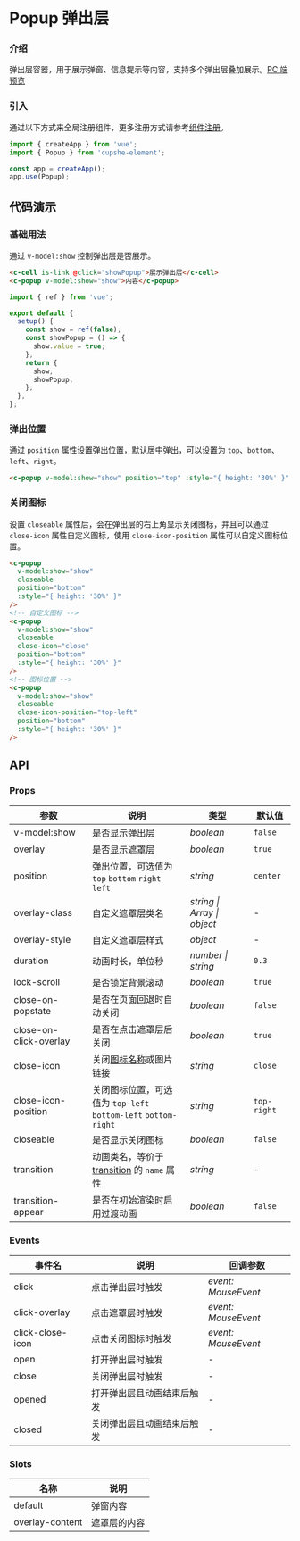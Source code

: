 # Popup 弹出层

### 介绍

弹出层容器，用于展示弹窗、信息提示等内容，支持多个弹出层叠加展示。[PC 端预览](/mobile.html#/popup)

### 引入

通过以下方式来全局注册组件，更多注册方式请参考[组件注册](#/zh-CN/advanced-usage#zu-jian-zhu-ce)。

```js
import { createApp } from 'vue';
import { Popup } from 'cupshe-element';

const app = createApp();
app.use(Popup);
```

## 代码演示

### 基础用法

通过 `v-model:show` 控制弹出层是否展示。

```html
<c-cell is-link @click="showPopup">展示弹出层</c-cell>
<c-popup v-model:show="show">内容</c-popup>
```

```js
import { ref } from 'vue';

export default {
  setup() {
    const show = ref(false);
    const showPopup = () => {
      show.value = true;
    };
    return {
      show,
      showPopup,
    };
  },
};
```

### 弹出位置

通过 `position` 属性设置弹出位置，默认居中弹出，可以设置为 `top`、`bottom`、`left`、`right`。

```html
<c-popup v-model:show="show" position="top" :style="{ height: '30%' }" />
```

### 关闭图标

设置 `closeable` 属性后，会在弹出层的右上角显示关闭图标，并且可以通过 `close-icon` 属性自定义图标，使用 `close-icon-position` 属性可以自定义图标位置。

```html
<c-popup
  v-model:show="show"
  closeable
  position="bottom"
  :style="{ height: '30%' }"
/>
<!-- 自定义图标 -->
<c-popup
  v-model:show="show"
  closeable
  close-icon="close"
  position="bottom"
  :style="{ height: '30%' }"
/>
<!-- 图标位置 -->
<c-popup
  v-model:show="show"
  closeable
  close-icon-position="top-left"
  position="bottom"
  :style="{ height: '30%' }"
/>
```

## API

### Props

| 参数                   | 说明                                                                                                          | 类型                        | 默认值      |
| ---------------------- | ------------------------------------------------------------------------------------------------------------- | --------------------------- | ----------- |
| v-model:show           | 是否显示弹出层                                                                                                | _boolean_                   | `false`     |
| overlay                | 是否显示遮罩层                                                                                                | _boolean_                   | `true`      |
| position               | 弹出位置，可选值为 `top` `bottom` `right` `left`                                                              | _string_                    | `center`    |
| overlay-class          | 自定义遮罩层类名                                                                                              | _string \| Array \| object_ | -           |
| overlay-style          | 自定义遮罩层样式                                                                                              | _object_                    | -           |
| duration               | 动画时长，单位秒                                                                                              | _number \| string_          | `0.3`       |
| lock-scroll            | 是否锁定背景滚动                                                                                              | _boolean_                   | `true`      |
| close-on-popstate      | 是否在页面回退时自动关闭                                                                                      | _boolean_                   | `false`     |
| close-on-click-overlay | 是否在点击遮罩层后关闭                                                                                        | _boolean_                   | `true`      |
| close-icon             | 关闭[图标名称](#/icon)或图片链接                                                                              | _string_                    | `close`     |
| close-icon-position    | 关闭图标位置，可选值为 `top-left`<br>`bottom-left` `bottom-right`                                             | _string_                    | `top-right` |
| closeable              | 是否显示关闭图标                                                                                              | _boolean_                   | `false`     |
| transition             | 动画类名，等价于 [transition](https://v3.cn.vuejs.org/api/built-in-components.html#transition) 的 `name` 属性 | _string_                    | -           |
| transition-appear      | 是否在初始渲染时启用过渡动画                                                                                  | _boolean_                   | `false`     |

### Events

| 事件名           | 说明                       | 回调参数            |
| ---------------- | -------------------------- | ------------------- |
| click            | 点击弹出层时触发           | _event: MouseEvent_ |
| click-overlay    | 点击遮罩层时触发           | _event: MouseEvent_ |
| click-close-icon | 点击关闭图标时触发         | _event: MouseEvent_ |
| open             | 打开弹出层时触发           | -                   |
| close            | 关闭弹出层时触发           | -                   |
| opened           | 打开弹出层且动画结束后触发 | -                   |
| closed           | 关闭弹出层且动画结束后触发 | -                   |

### Slots

| 名称            | 说明         |
| --------------- | ------------ |
| default         | 弹窗内容     |
| overlay-content | 遮罩层的内容 |
